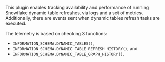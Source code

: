 This plugin enables tracking availability and performance of running Snowflake dynamic table refreshes, via logs and a set of metrics.
Additionally, there are events sent when dynamic tables refresh tasks are executed.

The telemetry is based on checking 3 functions:

* `INFORMATION_SCHEMA.DYNAMIC_TABLES()`,
* `INFORMATION_SCHEMA.DYNAMIC_TABLE_REFRESH_HISTORY()`, and
* `INFORMATION_SCHEMA.DYNAMIC_TABLE_GRAPH_HISTORY()`.
